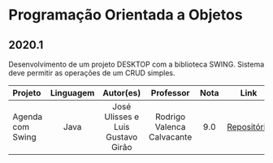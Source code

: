 # Programação Orientada a Objetos

## 2020.1

Desenvolvimento de um projeto DESKTOP com a biblioteca SWING. Sistema deve permitir as operações de um CRUD simples.

Projeto | Linguagem | Autor(es) | Professor | Nota | Link
:------ | :-------: | :-------: | :-------: | :--: | :---:
Agenda com Swing | Java | José Ulisses e Luis Gustavo Girão | Rodrigo Valenca Calvacante | 9.0 | [Repositório](https://github.com/jos3s/Projeto-Agenda-Swing/tree/4a7c291ff7e8372b67dd7e5e54520bffd4965112)
